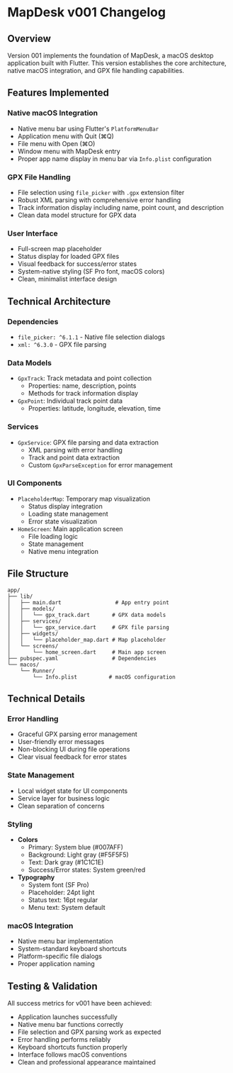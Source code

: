 # MapDesk v001 Changelog

## Overview
Version 001 implements the foundation of MapDesk, a macOS desktop application built with Flutter. This version establishes the core architecture, native macOS integration, and GPX file handling capabilities.

## Features Implemented

### Native macOS Integration
- Native menu bar using Flutter's `PlatformMenuBar`
- Application menu with Quit (⌘Q)
- File menu with Open (⌘O)
- Window menu with MapDesk entry
- Proper app name display in menu bar via `Info.plist` configuration

### GPX File Handling
- File selection using `file_picker` with `.gpx` extension filter
- Robust XML parsing with comprehensive error handling
- Track information display including name, point count, and description
- Clean data model structure for GPX data

### User Interface
- Full-screen map placeholder
- Status display for loaded GPX files
- Visual feedback for success/error states
- System-native styling (SF Pro font, macOS colors)
- Clean, minimalist interface design

## Technical Architecture

### Dependencies
- `file_picker: ^6.1.1` - Native file selection dialogs
- `xml: ^6.3.0` - GPX file parsing

### Data Models
- `GpxTrack`: Track metadata and point collection
  - Properties: name, description, points
  - Methods for track information display
- `GpxPoint`: Individual track point data
  - Properties: latitude, longitude, elevation, time

### Services
- `GpxService`: GPX file parsing and data extraction
  - XML parsing with error handling
  - Track and point data extraction
  - Custom `GpxParseException` for error management

### UI Components
- `PlaceholderMap`: Temporary map visualization
  - Status display integration
  - Loading state management
  - Error state visualization
- `HomeScreen`: Main application screen
  - File loading logic
  - State management
  - Native menu integration

## File Structure
```
app/
├── lib/
│   ├── main.dart                 # App entry point
│   ├── models/
│   │   └── gpx_track.dart       # GPX data models
│   ├── services/
│   │   └── gpx_service.dart     # GPX file parsing
│   ├── widgets/
│   │   └── placeholder_map.dart # Map placeholder
│   └── screens/
│       └── home_screen.dart     # Main app screen
├── pubspec.yaml                 # Dependencies
└── macos/
    └── Runner/
        └── Info.plist          # macOS configuration
```

## Technical Details

### Error Handling
- Graceful GPX parsing error management
- User-friendly error messages
- Non-blocking UI during file operations
- Clear visual feedback for error states

### State Management
- Local widget state for UI components
- Service layer for business logic
- Clean separation of concerns

### Styling
- **Colors**
  - Primary: System blue (#007AFF)
  - Background: Light gray (#F5F5F5)
  - Text: Dark gray (#1C1C1E)
  - Success/Error states: System green/red
- **Typography**
  - System font (SF Pro)
  - Placeholder: 24pt light
  - Status text: 16pt regular
  - Menu text: System default

### macOS Integration
- Native menu bar implementation
- System-standard keyboard shortcuts
- Platform-specific file dialogs
- Proper application naming

## Testing & Validation
All success metrics for v001 have been achieved:
- Application launches successfully
- Native menu bar functions correctly
- File selection and GPX parsing work as expected
- Error handling performs reliably
- Keyboard shortcuts function properly
- Interface follows macOS conventions
- Clean and professional appearance maintained 